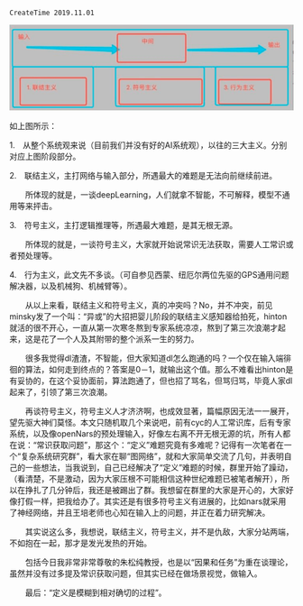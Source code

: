 `CreateTime 2019.11.01`

![](assets/47_大话三大主义.png)

如上图所示：

1.　从整个系统观来说（目前我们并没有好的AI系统观），以往的三大主义。分别对应上图阶段部分。

2.　联结主义，主打网络与输入部分，所遇最大的难题是无法向前继续前进。

　　所体现的就是，一谈deepLearning，人们就拿不智能，不可解释，模型不通用等来抨击。

3.　符号主义，主打逻辑推理等，所遇最大难题，是其无根无源。

　　所体现的就是，一谈符号主义，大家就开始说常识无法获取，需要人工常识或者预处理等。

4.　行为主义，此文先不多谈。（可自参见西蒙、纽厄尔两位先驱的GPS通用问题解决器，以及机械狗、机械臂等）。



　　从以上来看，联结主义和符号主义，真的冲突吗？No，并不冲突，前见minsky发了一个叫：“异或”的大招把婴儿阶段的联结主义感知器给拍死，hinton就活的很不开心，一直从第一次寒冬熬到专家系统凉凉，熬到了第三次浪潮才起来，这是花了一个人及其附带的整个派系一生的努力。

　　很多我觉得dl渣渣，不智能，但大家知道dl怎么跑通的吗？一个仅在输入端徘徊的算法，如何走到终点的？答案是0－1，就输出这个值。那么不难看出hinton是有妥协的，在这个妥协面前，算法跑通了，但也招了骂名，但骂归骂，毕竟人家dl起来了，引领了第三次浪潮。

　　再谈符号主义，符号主义人才济济啊，也成效显著，篇幅原因无法一一展开，望先驱大神们莫怪。本文只随机取几个来说吧，前有cyc的人工常识库，后有专家系统，以及像openNars的预处理输入，好像左右离不开无根无源的坑，所有人都在说：“常识获取问题”，那这个：“定义”难题究竟有多难呢？记得有一次笔者在一个“复杂系统研究群”，看大家在聊“图网络”，就和大家简单交流了几句，并表明自己的一些想法，当我说到，自己已经解决了“定义”难题的时候，群里开始了躁动，（看清楚，不是激动，因为大家压根不可能相信这种世纪难题已被笔者解开），所以在挣扎了几分钟后，我还是被踢出了群。我想留在群里的大家是开心的，大家好像打假一样，把我给办了。其实还是有很多符号主义有进展的，比如nars就采用了神经网络，并且王培老师也心知在输入上的问题，并正在着力研究解决。

　　其实说这么多，我想说，联结主义，符号主义，并不是仇敌，大家分站两端，不如抱在一起，那才是发光发热的开始。

　　包括今日我非常非常尊敬的朱松纯教授，也是以“因果和任务”为重在谈理论，虽然并没有过多提及常识获取问题，但其实已经在做场景视觉，做输入。

　　最后：“定义是模糊到相对确切的过程”。
